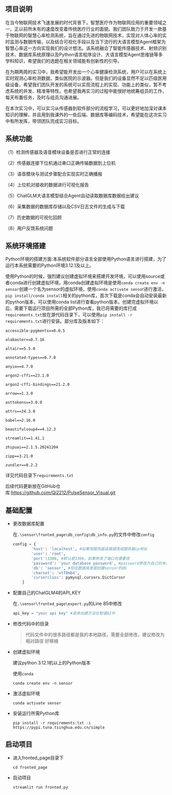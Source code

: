 ## 项目说明

​	在当今物联网技术飞速发展的时代背景下，智慧医疗作为物联网应用的重要领域之一，正以前所未有的速度改变着传统医疗行业的面貌。我们团队致力于开发一款基于物联网的智慧心率检测系统，旨在通过先进的物联网技术，实现对人体心率的实时监测与数据传输，以及结合可视化手段以及当下流行的大语言模型Agent框架为智慧心率这一方向实现我们的设计想法。该系统融合了智能传感器技术、射频识别技术、数据库系统原理以及Python语言程序设计、大语言模型Agent思维链等多学科知识，希望我们的选题在相关领域能有创新性的引导。

​	在为期两周的实习中，我希望能开发出一个心率健康检测系统，用户可以在系统上实时观测心率检测数据，类似医院的示波器。但是我们的设备显然不足以匹级医用级设备，希望我们团队开发的系统可以实现流程上的实现、功能上的类似，暂不考虑系统的并发、精准等特性。也希望我再实习的过程中能很好地统筹组员的工作，每天布置任务，及时与组员沟通进展。

​	在本次实习中，可以实习从传感器到软件部分的流程学习，可以更好地加深对课本知识的理解，并且用到我课外的一些后端、数据库等编码技术，希望能在这次实习中有所发挥，带领团队完成实习目标。



## 系统功能

（1）检测传感器及语音模块设备是否进行正常的连接

（2）传感器连接下位机通过串口正确传输数据到上位机

（3）语音模块与测试步骤配合实现实时正确播报

（4）上位机对接收的数据进行可视化报告

（5）ChatGLM大语言模型结合Agent自动读取数据库数据给出建议

（6）采集数据的数据库存储以及CSV日志文件的生成与下载

（7）历史数据的可视化回顾

（8）用户反馈系统问题



## 系统环境搭建

Python环境的搭建方面:本系统软件部分语言全部使用Python语言进行搭建，为了运行本系统需要的Python环境3.12.1及以上。

使用Python的时候，强烈建议创建虚拟环境来搭建开发环境，可以使用source或者conda进行创建虚拟环境，用conda创建虚拟环境是使用`conda create env -n sensor`创建一个名为sensor的虚拟环境，使用`conda activate senso`r进行激活，`pip install/conda install`相关的python库，首次下载是conda会自动安装最新的python版本，可以使用conda list进行查看python版本。创建完虚拟环境以后，需要下载运行项目所需的全部Python库，我已将需要的库打成`requirements.txt`放在源代码目录下，可以使用`pip install -r requirements.txt`进行安装。部分库及版本如下：

```t
accessible-pygments==0.0.5

alabaster==0.7.16

altair==5.5.0

annotated-types==0.7.0

anyio==4.7.0

argon2-cffi==23.1.0

argon2-cffi-bindings==21.2.0

arrow==1.3.0

asttokens==3.0.0

attrs==24.3.0

babel==2.16.0

beautifulsoup4==4.12.3

streamlit==1.41.1

zhipuai==2.1.5.20241204

zipp==3.21.0

zundler==0.2.2
```

详见代码目录下`requirements.txt`

后续代码更新放在GitHub仓库:https://github.com/Qi2212/PulseSensor_Visual.git



## 基础配置

* 更改数据库配置

  在`.\sensor\fronted_page\db_config\db_info.py`的文件中修改`config`

  ```python
  config = {
          'host': 'localhost', #如果用服务器连接就改成服务器ip地址
          'user': 'root',
          'port':3306, #默认是3306，如果修改了端口也需要改
          'password': 'your database password', #password修改为自己的本地数据库密码
          'db': 'sensor', #现在数据库里面创建sensor的db
          'charset': 'utf8mb4',
          'cursorclass': pymysql.cursors.DictCursor
      }
  ```

  

* 配置自己的ChatGLM4的API_KEY

  在`.\sensor\fronted_page\expert.py`的Line 85中修改

  ```python
  api_key = "your api key" #具体创建方法在智谱AI中
  ```

* 修改代码中的目录

  > 代码文件中的很多路径都是我的本地路径，需要全部修改，建议修改为相对路径 好移植

* 创建虚拟环境

  建议python 3.12.1机以上的Python版本

  使用`conda`

  `conda create env -n sensor`

* 激活虚拟环境

  `conda activate sensor`

* 安装运行所需Python库

  `pip install -r requirements.txt -i https://pypi.tuna.tsinghua.edu.cn/simple`



## 启动项目

* 进入fronted_page目录下

  `cd fronted_page`

* 启动项目

  `streamlit run fronted.py`
